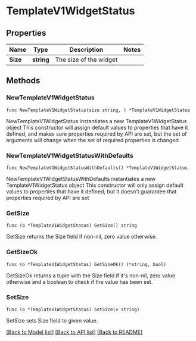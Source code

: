 # TemplateV1WidgetStatus

## Properties

Name | Type | Description | Notes
------------ | ------------- | ------------- | -------------
**Size** | **string** | The size of the widget | 

## Methods

### NewTemplateV1WidgetStatus

`func NewTemplateV1WidgetStatus(size string, ) *TemplateV1WidgetStatus`

NewTemplateV1WidgetStatus instantiates a new TemplateV1WidgetStatus object
This constructor will assign default values to properties that have it defined,
and makes sure properties required by API are set, but the set of arguments
will change when the set of required properties is changed

### NewTemplateV1WidgetStatusWithDefaults

`func NewTemplateV1WidgetStatusWithDefaults() *TemplateV1WidgetStatus`

NewTemplateV1WidgetStatusWithDefaults instantiates a new TemplateV1WidgetStatus object
This constructor will only assign default values to properties that have it defined,
but it doesn't guarantee that properties required by API are set

### GetSize

`func (o *TemplateV1WidgetStatus) GetSize() string`

GetSize returns the Size field if non-nil, zero value otherwise.

### GetSizeOk

`func (o *TemplateV1WidgetStatus) GetSizeOk() (*string, bool)`

GetSizeOk returns a tuple with the Size field if it's non-nil, zero value otherwise
and a boolean to check if the value has been set.

### SetSize

`func (o *TemplateV1WidgetStatus) SetSize(v string)`

SetSize sets Size field to given value.



[[Back to Model list]](../README.md#documentation-for-models) [[Back to API list]](../README.md#documentation-for-api-endpoints) [[Back to README]](../README.md)



